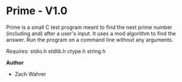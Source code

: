 # Prime - V1.0

Prime is a small C test program meant to find the next prime number (including and) after a user's input.
It uses a mod algorithm to find the answer.
Run the program on a command line without any arguments.

*Requires:*
stdio.h
stdlib.h
ctype.h
string.h

**Author**
* Zach Wahrer
